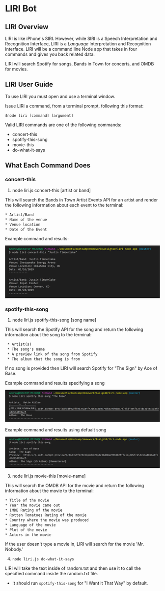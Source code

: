 # LIRI Bot

## LIRI Overview

LIRI is like iPhone's SIRI. However, while SIRI is a Speech Interpretation and Recognition Interface, LIRI is a _Language_ Interpretation and Recognition Interface. LIRI will be a command line Node app that takes in four commands and gives you back related data.

LIRI will search Spotify for songs, Bands in Town for concerts, and OMDB for movies.
   
## LIRI User Guide

To use LIRI you must open and use a terminal window.

Issue LIRI a command, from a terminal prompt, following this format:

    $node liri [command] [argument]

Valid LIRI commands are one of the following commands:

   * concert-this
   * spotify-this-song
   * movie-this
   * do-what-it-says

## What Each Command Does

### concert-this

1. node liri.js concert-this [artist or band]

This will search the Bands in Town Artist Events API for an artist and render the following information about each event to the terminal:

    * Artist/Band
    * Name of the venue
    * Venue location
    * Date of the Event 

Example command and results:

![LIRI concert-this example](./images/concert-this.PNG)


### spotify-this-song

1. node liri.js spotify-this-song [song name]

This will search the Spotify API for the song and return the following information about the song to the terminal:

     * Artist(s)
     * The song's name
     * A preview link of the song from Spotify
     * The album that the song is from

If no song is provided then LIRI will search Spotify for "The Sign" by Ace of Base.

Example command and results specifying a song

![LIRI spotify-this-command example](./images/spotify.PNG)

Example command and results using defualt song

![LIRI spotify-this-command example](./images/spotifydefault.PNG)


3. node liri.js movie-this [movie-name]

This will search the OMDB API for the movie and return the following information about the movie to the terminal:

    * Title of the movie
    * Year the movie came out
    * IMDB Rating of the movie
    * Rotten Tomatoes Rating of the movie
    * Country where the movie was produced
    * Language of the movie
    * Plot of the movie
    * Actors in the movie

  If the user doesn't type a movie in, LIRI will search for the movie 'Mr. Nobody.'


4.  `node liri.js do-what-it-says`

LIRI will take the text inside of random.txt and then use it to call the specified command inside the random.txt file.

  * It should run `spotify-this-song` for "I Want it That Way" by default.









